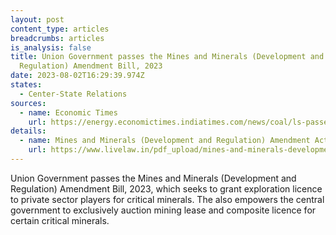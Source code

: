 ```yaml
---
layout: post
content_type: articles
breadcrumbs: articles
is_analysis: false
title: Union Government passes the Mines and Minerals (Development and
  Regulation) Amendment Bill, 2023
date: 2023-08-02T16:29:39.974Z
states:
  - Center-State Relations
sources:
  - name: Economic Times
    url: https://energy.economictimes.indiatimes.com/news/coal/ls-passes-mines-and-minerals-amendment-bill/102204801
details:
  - name: Mines and Minerals (Development and Regulation) Amendment Act, 2023
    url: https://www.livelaw.in/pdf_upload/mines-and-minerals-development-and-regulation-amendment-bill-2023-483513.pdf
---
```

Union Government passes the Mines and Minerals (Development and Regulation) Amendment Bill, 2023, which seeks to grant exploration licence to private sector players for critical minerals. The also empowers the central government to exclusively auction mining lease and composite licence for certain critical minerals.